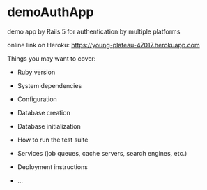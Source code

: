 # demoAuthApp
demo app by Rails 5 for authentication by multiple platforms

online link on Heroku: https://young-plateau-47017.herokuapp.com

Things you may want to cover:

* Ruby version

* System dependencies

* Configuration

* Database creation

* Database initialization

* How to run the test suite

* Services (job queues, cache servers, search engines, etc.)

* Deployment instructions

* ...
